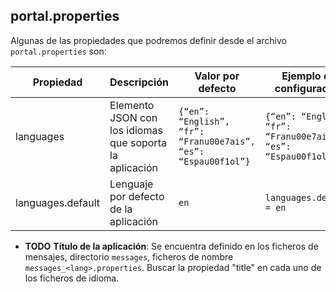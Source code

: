 ## portal.properties

Algunas de las propiedades que podremos definir desde el archivo `portal.properties` son:

| Propiedad | Descripción | Valor por defecto | Ejemplo de configuración |
| -- | -- | -- | -- |
 | languages | Elemento JSON con los idiomas que soporta la aplicación | `{“en”: “English”, “fr”: “Franu00e7ais”, “es”: “Espau00f1ol”}`  | `{“en”: “English”, “fr”: “Franu00e7ais”, “es”: “Espau00f1ol”}` |
 | languages.default | Lenguaje por defecto de la aplicación | `en` | `languages.default = en` |
 
 * **TODO** **Título de la aplicación**: Se encuentra definido en los ficheros de mensajes, directorio `messages`, ficheros de nombre `messages_<lang>.properties`. Buscar la propiedad "title" en cada uno de los ficheros de idioma.